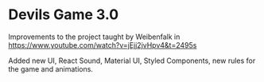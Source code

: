 # Devils Game 3.0

Improvements to the project taught by Weibenfalk in https://www.youtube.com/watch?v=jEjj2jvHpv4&t=2495s

Added new UI, React Sound, Material UI, Styled Components, new rules for the game and animations.
